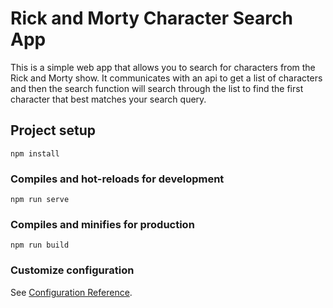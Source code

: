 # Rick and Morty Character Search App

This is a simple web app that allows you to search for characters from
the Rick and Morty show. It communicates with an api to get a list
of characters and then the search function will search through the
list to find the first character that best matches your search query.

## Project setup
```
npm install
```

### Compiles and hot-reloads for development
```
npm run serve
```

### Compiles and minifies for production
```
npm run build
```

### Customize configuration
See [Configuration Reference](https://cli.vuejs.org/config/).
